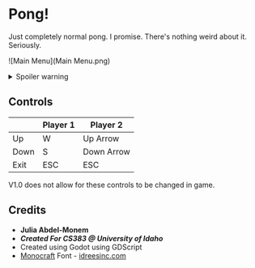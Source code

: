 # Pong!

Just completely normal pong. I promise. There's nothing weird about it. Seriously.

![Main Menu](Main Menu.png)

<details>
    <summary>Spoiler warning</summary>
  
This isn't normal pong. On the 4th time a ball passes through the center line, it splits into two. Oh, and if two collide, they both break up into two each (this is limited to MAX_SPLITS, otherwise fission-like behavior occurs) 

  
</details>

## Controls
|  | Player 1 | Player 2 |
| --- | --- | --- |
| Up | W | Up Arrow | 
| Down | S | Down Arrow | 
| Exit | ESC | ESC | 

V1.0 does not allow for these controls to be changed in game.

## Credits
- **Julia Abdel-Monem**
- ***Created For CS383 @ University of Idaho***
- Created using Godot using GDScript
- [Monocraft](https://github.com/IdreesInc/Monocraft) Font - [idreesinc.com](https://idreesinc.com)
